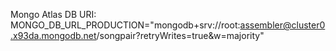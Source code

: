 Mongo Atlas DB URI:
MONGO_DB_URL_PRODUCTION="mongodb+srv://root:assembler@cluster0.x93da.mongodb.net/songpair?retryWrites=true&w=majority"
